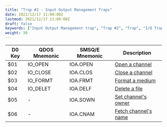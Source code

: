 ```yaml
---
title: "Trap #2 - Input Output Management Traps"
date: 2021/12/17 11:09:00Z
lastmod: 2021/12/17 11:09:00Z
draft: false
keywords: ["Input Output Management trap", "Trap #2", "Trap", "I/O Traps"]
weight: 30
---
```


|D0 Key|QDOS Mnemonic|SMSQ/E Mnemonic|Description|
|------|-------------|---------------|-----------|
|  $01  |IO_OPEN |IOA.OPEN |[Open a channel](/traps/trap_2/trap_1_01)|
|  $02  |IO_CLOSE |IOA.CLOS |[Close a channel](/traps/trap_2/trap_1_02)|
|  $03  |IO_FORMT |IOA.FRMT |[Format a medium](/traps/trap_2/trap_1_03)|
|  $04  |IO_DELET |IOA.DELF |[Delete a file](/traps/trap_2/trap_1_04)|
|  $05  | -  |IOA.SOWN |[Set channel's owner](/traps/trap_2/trap_1_05)|
|  $06  | -  |IOA.CNAM |[Fetch channel's name](/traps/trap_2/trap_1_06)|
